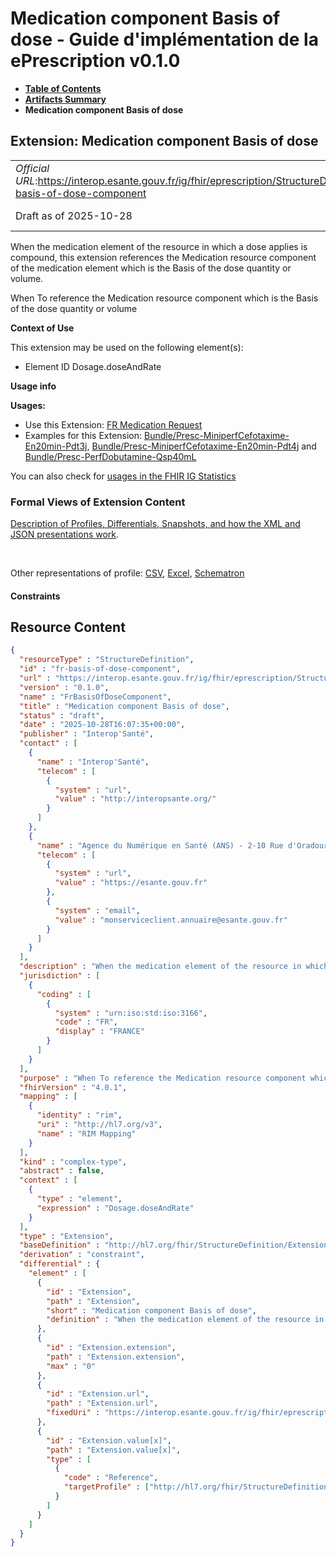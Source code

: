 # Medication component Basis of dose - Guide d'implémentation de la ePrescription v0.1.0

* [**Table of Contents**](toc.md)
* [**Artifacts Summary**](artifacts.md)
* **Medication component Basis of dose**

## Extension: Medication component Basis of dose 

| | |
| :--- | :--- |
| *Official URL*:https://interop.esante.gouv.fr/ig/fhir/eprescription/StructureDefinition/fr-basis-of-dose-component | *Version*:0.1.0 |
| Draft as of 2025-10-28 | *Computable Name*:FrBasisOfDoseComponent |

When the medication element of the resource in which a dose applies is compound, this extension references the Medication resource component of the medication element which is the Basis of the dose quantity or volume.

When To reference the Medication resource component which is the Basis of the dose quantity or volume

**Context of Use**

This extension may be used on the following element(s):

* Element ID Dosage.doseAndRate

**Usage info**

**Usages:**

* Use this Extension: [FR Medication Request](StructureDefinition-fr-medicationrequest.md)
* Examples for this Extension: [Bundle/Presc-MiniperfCefotaxime-En20min-Pdt3j](Bundle-Presc-MiniperfCefotaxime-En20min-Pdt3j.md), [Bundle/Presc-MiniperfCefotaxime-En20min-Pdt4j](Bundle-Presc-MiniperfCefotaxime-En20min-Pdt4j.md) and [Bundle/Presc-PerfDobutamine-Qsp40mL](Bundle-Presc-PerfDobutamine-Qsp40mL.md)

You can also check for [usages in the FHIR IG Statistics](https://packages2.fhir.org/xig/ans.fhir.fr.eprescription|current/StructureDefinition/fr-basis-of-dose-component)

### Formal Views of Extension Content

 [Description of Profiles, Differentials, Snapshots, and how the XML and JSON presentations work](http://build.fhir.org/ig/FHIR/ig-guidance/readingIgs.html#structure-definitions). 

 

Other representations of profile: [CSV](StructureDefinition-fr-basis-of-dose-component.csv), [Excel](StructureDefinition-fr-basis-of-dose-component.xlsx), [Schematron](StructureDefinition-fr-basis-of-dose-component.sch) 

#### Constraints



## Resource Content

```json
{
  "resourceType" : "StructureDefinition",
  "id" : "fr-basis-of-dose-component",
  "url" : "https://interop.esante.gouv.fr/ig/fhir/eprescription/StructureDefinition/fr-basis-of-dose-component",
  "version" : "0.1.0",
  "name" : "FrBasisOfDoseComponent",
  "title" : "Medication component Basis of dose",
  "status" : "draft",
  "date" : "2025-10-28T16:07:35+00:00",
  "publisher" : "Interop'Santé",
  "contact" : [
    {
      "name" : "Interop'Santé",
      "telecom" : [
        {
          "system" : "url",
          "value" : "http://interopsante.org/"
        }
      ]
    },
    {
      "name" : "Agence du Numérique en Santé (ANS) - 2-10 Rue d'Oradour-sur-Glane, 75015 Paris",
      "telecom" : [
        {
          "system" : "url",
          "value" : "https://esante.gouv.fr"
        },
        {
          "system" : "email",
          "value" : "monserviceclient.annuaire@esante.gouv.fr"
        }
      ]
    }
  ],
  "description" : "When the medication element of the resource in which a dose applies is compound, this extension references the Medication resource component of the medication element which is the Basis of the dose quantity or volume.",
  "jurisdiction" : [
    {
      "coding" : [
        {
          "system" : "urn:iso:std:iso:3166",
          "code" : "FR",
          "display" : "FRANCE"
        }
      ]
    }
  ],
  "purpose" : "When To reference the Medication resource component which is the Basis of the dose quantity or volume",
  "fhirVersion" : "4.0.1",
  "mapping" : [
    {
      "identity" : "rim",
      "uri" : "http://hl7.org/v3",
      "name" : "RIM Mapping"
    }
  ],
  "kind" : "complex-type",
  "abstract" : false,
  "context" : [
    {
      "type" : "element",
      "expression" : "Dosage.doseAndRate"
    }
  ],
  "type" : "Extension",
  "baseDefinition" : "http://hl7.org/fhir/StructureDefinition/Extension",
  "derivation" : "constraint",
  "differential" : {
    "element" : [
      {
        "id" : "Extension",
        "path" : "Extension",
        "short" : "Medication component Basis of dose",
        "definition" : "When the medication element of the resource in which a dose applies is compound, this extension references the Medication resource component of the medication element which is the Basis of the dose quantity or volume."
      },
      {
        "id" : "Extension.extension",
        "path" : "Extension.extension",
        "max" : "0"
      },
      {
        "id" : "Extension.url",
        "path" : "Extension.url",
        "fixedUri" : "https://interop.esante.gouv.fr/ig/fhir/eprescription/StructureDefinition/fr-basis-of-dose-component"
      },
      {
        "id" : "Extension.value[x]",
        "path" : "Extension.value[x]",
        "type" : [
          {
            "code" : "Reference",
            "targetProfile" : ["http://hl7.org/fhir/StructureDefinition/Medication"]
          }
        ]
      }
    ]
  }
}

```
